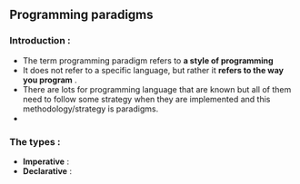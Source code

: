 ## Programming paradigms 

### Introduction  :
- The term programming paradigm refers to **a style of programming**
- It does not refer to a specific language, but rather it **refers to the way you program** .
- There are lots for programming language that are known but all of them need to follow some strategy when they are implemented and this methodology/strategy is paradigms.
- 
### The types :

- **Imperative** :
- **Declarative** :


